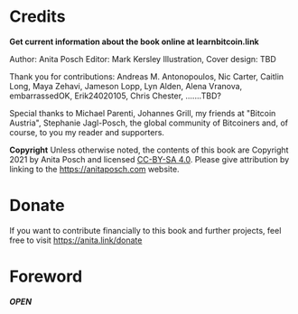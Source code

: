 # Credits

**Get current information about the book online at learnbitcoin.link**

Author: Anita Posch
Editor: Mark Kersley
Illustration, Cover design: TBD

Thank you for contributions:
Andreas M. Antonopoulos, Nic Carter, Caitlin Long, Maya Zehavi, Jameson Lopp, Lyn Alden, Alena Vranova, embarrassedOK, Erik24020105, Chris Chester, .......TBD?

Special thanks to Michael Parenti, Johannes Grill, my friends at "Bitcoin Austria", Stephanie Jagl-Posch, the global community of Bitcoiners and, of course, to you my reader and supporters.

**Copyright**
Unless otherwise noted, the contents of this book are Copyright 2021 by Anita Posch and licensed [CC-BY-SA 4.0](https://creativecommons.org/licenses/by-sa/4.0/). Please give attribution by linking to the https://anitaposch.com website.

# Donate
If you want to contribute financially to this book and further projects, feel free to visit https://anita.link/donate

# Foreword

_**OPEN**_






